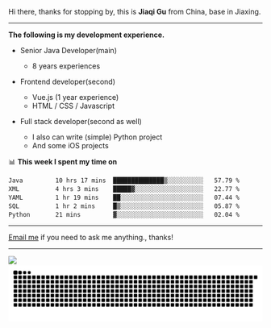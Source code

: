 Hi there, thanks for stopping by, this is **Jiaqi Gu** from China, base in Jiaxing.

---

**The following is my development experience.**

- Senior Java Developer(main)
  - 8 years experiences

- Frontend developer(second)
  - Vue.js (1 year experience)
  - HTML / CSS / Javascript
  
- Full stack developer(second as well)
  - I also can write (simple) Python project
  - And some iOS projects

📊 **This week I spent my time on**
<!--START_SECTION:waka-->

```txt
Java         10 hrs 17 mins  ██████████████▒░░░░░░░░░░   57.79 %
XML          4 hrs 3 mins    █████▓░░░░░░░░░░░░░░░░░░░   22.77 %
YAML         1 hr 19 mins    ██░░░░░░░░░░░░░░░░░░░░░░░   07.44 %
SQL          1 hr 2 mins     █▒░░░░░░░░░░░░░░░░░░░░░░░   05.87 %
Python       21 mins         ▓░░░░░░░░░░░░░░░░░░░░░░░░   02.04 %
```

<!--END_SECTION:waka-->

---

[Email me](mailto:htk2klwgr@mozmail.com?subject=Hiring_from_GitHub) if you need to ask me anything., thanks!

---

![]( https://visitor-badge.glitch.me/badge?page_id=githubgujiaqi)
![]( https://github.com/droid-Q/droid-Q/raw/output/github-contribution-grid-snake.svg#gh-dark-mode-only)
